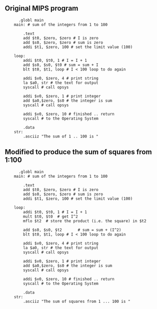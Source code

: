 ## Original MIPS program
        
          .globl main
        main: # sum of the integers from 1 to 100
        
            .text
            add $t0, $zero, $zero # I is zero
            add $s0, $zero, $zero # sum is zero
            addi $t1, $zero, 100 # set the limit value (100)
            
        loop:
            addi $t0, $t0, 1 # I = I + 1
            add $s0, $s0, $t0 # sum = sum + I
            blt $t0, $t1, loop # I < 100 loop to do again
            
            addi $v0, $zero, 4 # print string
            la $a0, str # the text for output
            syscall # call opsys
            
            addi $v0, $zero, 1 # print integer
            add $a0,$zero, $s0 # the integer is sum
            syscall # call opsys
            
            addi $v0, $zero, 10 # finished .. return
            syscall # to the Operating System
            
            .data
        str:
            .asciiz "The sum of 1 .. 100 is "
            
## Modified to produce the sum of squares from 1:100

          .globl main
        main: # sum of the integers from 1 to 100
        
            .text
            add $t0, $zero, $zero # I is zero
            add $s0, $zero, $zero # sum is zero
            addi $t1, $zero, 100 # set the limit value (100)
            
        loop:
            addi $t0, $t0, 1 # I = I + 1
            mult $t0, $t0  # get I^2
            mflo $t2  # store the product (i.e. the square) in $t2
            
            add $s0, $s0, $t2       # sum = sum + (I^2)
            blt $t0, $t1, loop # I < 100 loop to do again
            
            addi $v0, $zero, 4 # print string
            la $a0, str # the text for output
            syscall # call opsys
            
            addi $v0, $zero, 1 # print integer
            add $a0,$zero, $s0 # the integer is sum
            syscall # call opsys
            
            addi $v0, $zero, 10 # finished .. return
            syscall # to the Operating System
            
            .data
        str:
            .asciiz "The sum of squares from 1 ... 100 is "
